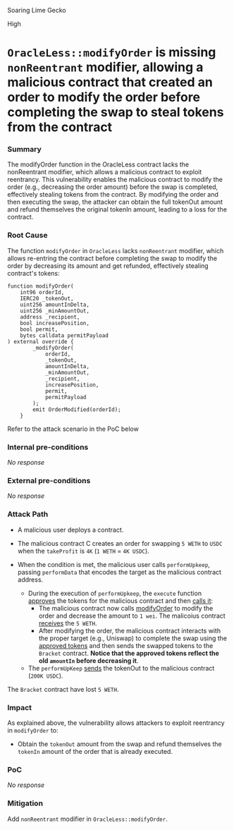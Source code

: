 Soaring Lime Gecko

High

# `OracleLess::modifyOrder` is missing `nonReentrant` modifier, allowing a malicious contract that created an order to modify the order before completing the swap to steal tokens from the contract

### Summary

The modifyOrder function in the OracleLess contract lacks the nonReentrant modifier, which allows a malicious contract to exploit reentrancy. This vulnerability enables the malicious contract to modify the order (e.g., decreasing the order amount) before the swap is completed, effectively stealing tokens from the contract. By modifying the order and then executing the swap, the attacker can obtain the full tokenOut amount and refund themselves the original tokenIn amount, leading to a loss for the contract.

### Root Cause

The function `modifyOrder` in `OracleLess` lacks `nonReentrant` modifier, which allows re-entring the contract before completing the swap to modify the order by decreasing its amount and get refunded, effectively stealing contract's tokens:
```solidity 
function modifyOrder(
    int96 orderId,
    IERC20 _tokenOut,
    uint256 amountInDelta,
    uint256 _minAmountOut,
    address _recipient,
    bool increasePosition,
    bool permit,
    bytes calldata permitPayload
) external override {
        _modifyOrder(
            orderId,
            _tokenOut,
            amountInDelta,
            _minAmountOut,
            _recipient,
            increasePosition,
            permit,
            permitPayload
        );
        emit OrderModified(orderId);
    }
```
Refer to the attack scenario in the PoC below


### Internal pre-conditions

_No response_

### External pre-conditions

_No response_

### Attack Path

- A malicious user deploys a contract. 
- The malicious contract C creates an order for swapping `5 WETH` to `USDC` when the `takeProfit` is `4K` (`1 WETH` = `4K USDC`).
- When the condition is met, the malicious user calls `performUpkeep`, passing `performData` that encodes the target as the malicious contract address.

     - During the execution of `performUpkeep`, the `execute` function [approves](https://github.com/sherlock-audit/2024-11-oku/blob/e844037b3fcd8288efe10a2f1cf43e62bad7b4e1/oku-custom-order-types/contracts/automatedTrigger/Bracket.sol#L539) the tokens for the malicious contract and then [calls it](https://github.com/sherlock-audit/2024-11-oku/blob/e844037b3fcd8288efe10a2f1cf43e62bad7b4e1/oku-custom-order-types/contracts/automatedTrigger/Bracket.sol#L542):
         - The malicious contract now calls [modifyOrder](https://github.com/sherlock-audit/2024-11-oku/blob/ee3f781a73d65e33fb452c9a44eb1337c5cfdbd6/oku-custom-order-types/contracts/automatedTrigger/OracleLess.sol#L80-L101) to modify the order and decrease the amount to `1 wei`. The malicoius contract [receives](https://github.com/sherlock-audit/2024-11-oku/blob/ee3f781a73d65e33fb452c9a44eb1337c5cfdbd6/oku-custom-order-types/contracts/automatedTrigger/OracleLess.sol#L205-L208) the `5 WETH`.
         - After modifying the order, the malicious contract interacts with the proper target (e.g., Uniswap) to complete the swap using the [approved tokens](https://github.com/sherlock-audit/2024-11-oku/blob/ee3f781a73d65e33fb452c9a44eb1337c5cfdbd6/oku-custom-order-types/contracts/automatedTrigger/OracleLess.sol#L237) and then sends the swapped tokens to the `Bracket` contract. **Notice that the approved tokens reflect the old `amountIn` before decreasing it**.
   - The `performUpKeep`  [sends](https://github.com/sherlock-audit/2024-11-oku/blob/e844037b3fcd8288efe10a2f1cf43e62bad7b4e1/oku-custom-order-types/contracts/automatedTrigger/Bracket.sol#L135) the tokenOut to the malicious contract (`200K USDC`).
   
The `Bracket` contract have lost `5 WETH`.

### Impact

As explained above, the vulnerability allows attackers to exploit reentrancy in `modifyOrder` to:
- Obtain the `tokenOut` amount from the swap and refund themselves the `tokenIn` amount of the order that is already executed.

### PoC

_No response_

### Mitigation

Add `nonReentrant` modifier in `OracleLess::modifyOrder`.
